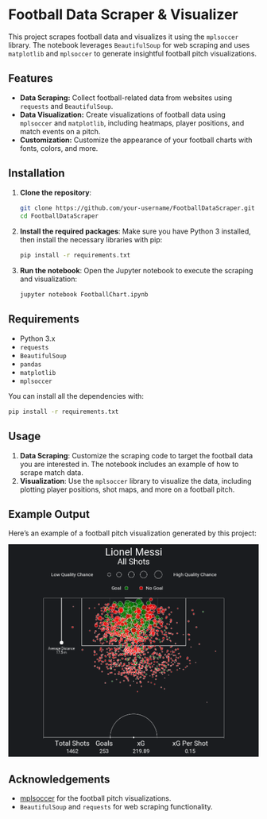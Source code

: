 # Football Data Scraper & Visualizer

This project scrapes football data and visualizes it using the `mplsoccer` library. The notebook leverages `BeautifulSoup` for web scraping and uses `matplotlib` and `mplsoccer` to generate insightful football pitch visualizations.

## Features

- **Data Scraping:** Collect football-related data from websites using `requests` and `BeautifulSoup`.
- **Data Visualization:** Create visualizations of football data using `mplsoccer` and `matplotlib`, including heatmaps, player positions, and match events on a pitch.
- **Customization:** Customize the appearance of your football charts with fonts, colors, and more.

## Installation

1. **Clone the repository**:

   ```bash
   git clone https://github.com/your-username/FootballDataScraper.git
   cd FootballDataScraper
   ```

2. **Install the required packages**:
   Make sure you have Python 3 installed, then install the necessary libraries with pip:

   ```bash
   pip install -r requirements.txt
   ```

3. **Run the notebook**:
   Open the Jupyter notebook to execute the scraping and visualization:
   ```bash
   jupyter notebook FootballChart.ipynb
   ```

## Requirements

- Python 3.x
- `requests`
- `BeautifulSoup`
- `pandas`
- `matplotlib`
- `mplsoccer`

You can install all the dependencies with:

```bash
pip install -r requirements.txt
```

## Usage

1. **Data Scraping**: Customize the scraping code to target the football data you are interested in. The notebook includes an example of how to scrape match data.
2. **Visualization**: Use the `mplsoccer` library to visualize the data, including plotting player positions, shot maps, and more on a football pitch.

## Example Output

Here’s an example of a football pitch visualization generated by this project:

![Sample Visualization](output.png)

## Acknowledgements

- [mplsoccer](https://mplsoccer.readthedocs.io/en/latest/) for the football pitch visualizations.
- `BeautifulSoup` and `requests` for web scraping functionality.
